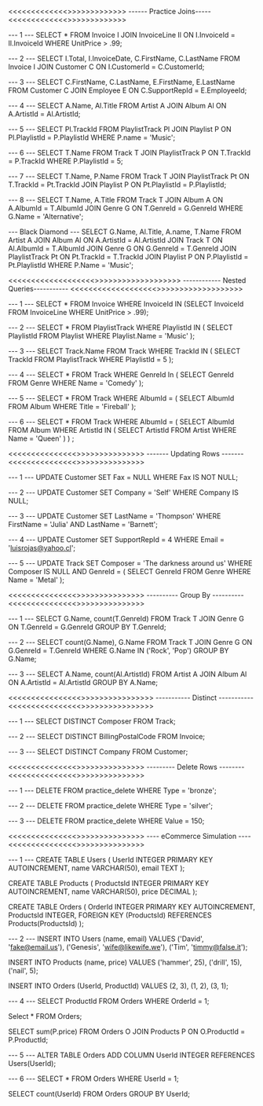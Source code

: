 <<<<<<<<<<<<<>>>>>>>>>>>>>
------ Practice Joins-----
<<<<<<<<<<<<<>>>>>>>>>>>>>

--- 1 ---
SELECT * FROM Invoice I
JOIN InvoiceLine Il
ON I.InvoiceId = Il.InvoiceId
WHERE UnitPrice > .99;

--- 2 ---
SELECT I.Total, I.InvoiceDate, C.FirstName, C.LastName
FROM Invoice I
JOIN Customer C
ON I.CustomerId = C.CustomerId;

--- 3 ---
SELECT C.FirstName, C.LastName, E.FirstName, E.LastName
FROM Customer C
JOIN Employee E
ON C.SupportRepId = E.EmployeeId;

--- 4 ---
SELECT A.Name, Al.Title
FROM Artist A
JOIN Album Al
ON A.ArtistId = Al.ArtistId;

--- 5 ---
SELECT Pl.TrackId 
FROM PlaylistTrack Pl
JOIN Playlist P
ON Pl.PlaylistId = P.PlaylistId
WHERE P.name = 'Music';

--- 6 ---
SELECT T.Name
FROM Track T
JOIN PlaylistTrack P
ON T.TrackId = P.TrackId
WHERE P.PlaylistId = 5;

--- 7 ---
SELECT T.Name, P.Name
FROM Track T
JOIN PlaylistTrack Pt
ON T.TrackId = Pt.TrackId
JOIN Playlist P
ON Pt.PlaylistId = P.PlaylistId;

--- 8 ---
SELECT T.Name, A.Title 
FROM Track T
JOIN Album A
ON A.AlbumId = T.AlbumId
JOIN Genre G
ON T.GenreId = G.GenreId
WHERE G.Name = 'Alternative';

--- Black Diamond ---
SELECT G.Name, Al.Title, A.name, T.Name
FROM Artist A
JOIN Album Al
ON A.ArtistId = Al.ArtistId
JOIN Track T
ON Al.AlbumId = T.AlbumId
JOIN Genre G
ON G.GenreId = T.GenreId
JOIN PlaylistTrack Pt
ON Pt.TrackId = T.TrackId
JOIN Playlist P
ON P.PlaylistId = Pt.PlaylistId
WHERE P.Name = 'Music';


<<<<<<<<<<<<<<<<<<<>>>>>>>>>>>>>>>>>>>
------------ Nested Queries-----------
<<<<<<<<<<<<<<<<<<<>>>>>>>>>>>>>>>>>>>

--- 1 ---
SELECT * FROM Invoice
WHERE InvoiceId IN (SELECT InvoiceId FROM InvoiceLine
WHERE UnitPrice > .99);

--- 2 ---
SELECT * FROM PlaylistTrack
WHERE PlaylistId IN (
  SELECT PlaylistId FROM Playlist
  WHERE Playlist.Name = 'Music'
);

--- 3 ---
SELECT Track.Name FROM Track
WHERE TrackId IN (
  SELECT TrackId FROM  PlaylistTrack
  WHERE PlaylistId = 5
);

--- 4 ---
SELECT * FROM Track
WHERE GenreId In (
  SELECT GenreId FROM Genre
  WHERE Name = 'Comedy'
);

--- 5 ---
SELECT * FROM Track
WHERE AlbumId = (
SELECT AlbumId FROM Album
WHERE Title = 'Fireball'
);

--- 6 ---
SELECT * FROM Track
WHERE AlbumId = (
	SELECT AlbumId FROM Album
	WHERE ArtistId IN (
		SELECT ArtistId FROM Artist
  		WHERE Name = 'Queen'
		)
	)
;


<<<<<<<<<<<<<<<>>>>>>>>>>>>>>>
------- Updating Rows -------
<<<<<<<<<<<<<<<>>>>>>>>>>>>>>>

--- 1 ---
UPDATE Customer
SET Fax = NULL
WHERE Fax IS NOT NULL;

--- 2 ---
UPDATE Customer
SET Company = 'Self'
WHERE Company IS NULL;

--- 3 ---
UPDATE Customer
SET LastName = 'Thompson'
WHERE FirstName = 'Julia' AND LastName = 'Barnett';

--- 4 ---
UPDATE Customer
SET SupportRepId = 4
WHERE Email = 'luisrojas@yahoo.cl';

--- 5 ---
UPDATE Track
SET Composer = 'The darkness around us'
WHERE Composer IS NULL AND GenreId = (
	SELECT GenreId FROM Genre
  	WHERE Name = 'Metal'
);


<<<<<<<<<<<<<<<>>>>>>>>>>>>>>>
---------- Group By ----------
<<<<<<<<<<<<<<<>>>>>>>>>>>>>>>

--- 1 ---
SELECT G.Name, count(T.GenreId)
FROM Track T
JOIN Genre G
ON T.GenreId = G.GenreId
GROUP BY T.GenreId;

--- 2 ---
SELECT count(G.Name), G.Name
FROM Track T
JOIN Genre G
ON G.GenreId = T.GenreId
WHERE G.Name IN ('Rock', 'Pop')
GROUP BY G.Name;

--- 3 ---
SELECT A.Name, count(Al.ArtistId)
FROM Artist A
JOIN Album Al
ON A.ArtistId = Al.ArtistId
GROUP BY A.Name;


<<<<<<<<<<<<<<<<>>>>>>>>>>>>>>>>
----------- Distinct -----------
<<<<<<<<<<<<<<<<>>>>>>>>>>>>>>>>

--- 1 ---
SELECT DISTINCT Composer FROM Track;

--- 2 ---
SELECT DISTINCT BillingPostalCode
FROM Invoice;

--- 3 ---
SELECT DISTINCT Company
FROM Customer;


<<<<<<<<<<<<<<<>>>>>>>>>>>>>>>
--------- Delete Rows --------
<<<<<<<<<<<<<<<>>>>>>>>>>>>>>>

--- 1 ---
DELETE FROM practice_delete 
WHERE Type = 'bronze';

--- 2 ---
DELETE FROM practice_delete
WHERE Type = 'silver';

--- 3 ---
DELETE FROM practice_delete
WHERE Value = 150;


<<<<<<<<<<<<<<<>>>>>>>>>>>>>>>
---- eCommerce Simulation ----
<<<<<<<<<<<<<<<>>>>>>>>>>>>>>>

--- 1 ---
CREATE TABLE Users (
  UserId INTEGER PRIMARY KEY AUTOINCREMENT,
  name VARCHAR(50),
  email TEXT
);

CREATE TABLE Products (
  ProductsId INTEGER PRIMARY KEY AUTOINCREMENT,
  name VARCHAR(50),
  price DECIMAL
);

CREATE TABLE Orders (
  OrderId INTEGER PRIMARY KEY AUTOINCREMENT,
  ProductsId INTEGER,
  FOREIGN KEY (ProductsId) REFERENCES Products(ProductsId)
);

--- 2 ---
INSERT INTO Users (name, email)
VALUES ('David', 'fake@email.us'), 
('Genesis', 'wife@likewife.we'),
('Tim', 'timmy@false.it');

INSERT INTO Products (name, price)
VALUES ('hammer', 25), ('drill', 15), ('nail', 5);

INSERT INTO Orders (UserId, ProductId)
VALUES (2, 3), (1, 2), (3, 1);

--- 4 ---
SELECT ProductId FROM Orders
WHERE OrderId = 1;

Select * FROM Orders;

SELECT sum(P.price) FROM Orders O
JOIN Products P
ON O.ProductId = P.ProductId;

--- 5 ---
ALTER TABLE Orders
ADD COLUMN UserId INTEGER
REFERENCES Users(UserId); 

--- 6 --- 
SELECT * FROM Orders
WHERE UserId = 1;

SELECT count(UserId) FROM Orders
GROUP BY UserId;









